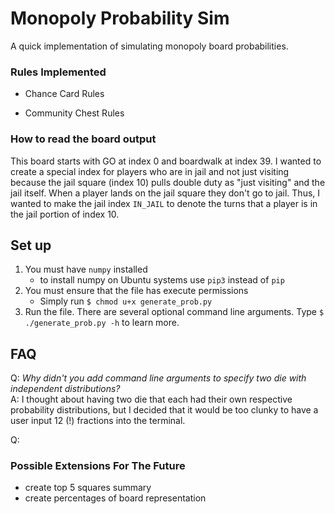 # Monopoly Probability Sim
A quick implementation of simulating monopoly board probabilities. 


### Rules Implemented
- Chance Card Rules

- Community Chest Rules

### How to read the board output
This board starts with GO at index 0 and boardwalk at index 39. I wanted to create a special index for players who are in jail and not just visiting because the jail square (index 10) pulls double duty as "just visiting" and the jail itself. When a player lands on the jail square they don't go to jail. Thus, I wanted to make the jail index `IN_JAIL` to denote the turns that a player is in the jail portion of index 10. 

## Set up
1. You must have `numpy` installed
    - to install numpy on Ubuntu systems use `pip3` instead of `pip`
2. You must ensure that the file has execute permissions
    - Simply run `$ chmod u+x generate_prob.py`
3. Run the file. There are several optional command line arguments. Type `$ ./generate_prob.py -h` to learn more.

## FAQ
Q: *Why didn't you add command line arguments to specify two die with independent distributions?*   
A: I thought about having two die that each had their own respective probability distributions, but I decided that it would be too clunky to have a user input 12 (!) fractions into the terminal.

Q:


### Possible Extensions For The Future
- create top 5 squares summary
- create percentages of board representation
